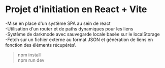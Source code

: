 # Projet d'initiation en React + Vite #

-Mise en place d'un système SPA au sein de react\
-Utilisation d'un router et de paths dynamiques pour les liens\
-Système de darkmode avec sauvegarde locale basée sur le localStorage\
-Fetch sur un fichier externe au format JSON et génération de liens en fonction des éléments récupérés\

> npm install\
> npm run dev

